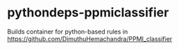 # pythondeps-ppmiclassifier

Builds container for python-based rules in https://github.com/DimuthuHemachandra/PPMI_classifier
